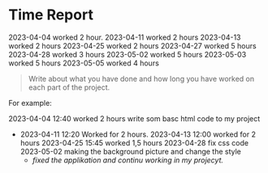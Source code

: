 # Time Report
2023-04-04 worked 2 hour.
2023-04-11 worked 2 hours
2023-04-13 worked 2 hours
2023-04-25 worked 2 hours
2023-04-27 worked 5 hours
2023-04-28 worked 3 hours
2023-05-02 worked 5 hours
2023-05-03 worked 5 hours
2023-05-05 worked 4 hours

> Write about what you have done and how long you have worked on each part of the project.

For example: 

2023-04-04 12:40 worked 2 hours
write som basc html code to my project
- 2023-04-11 12:20 Worked for 2 hours.
2023-04-13 12:00 worked for 2 hours
2023-04-25 15:45 worked 1,5 hours
2023-04-28 fix css code
2023-05-02 making the background picture and change the style
  - *fixed the applikation and continu working in my projecyt.*